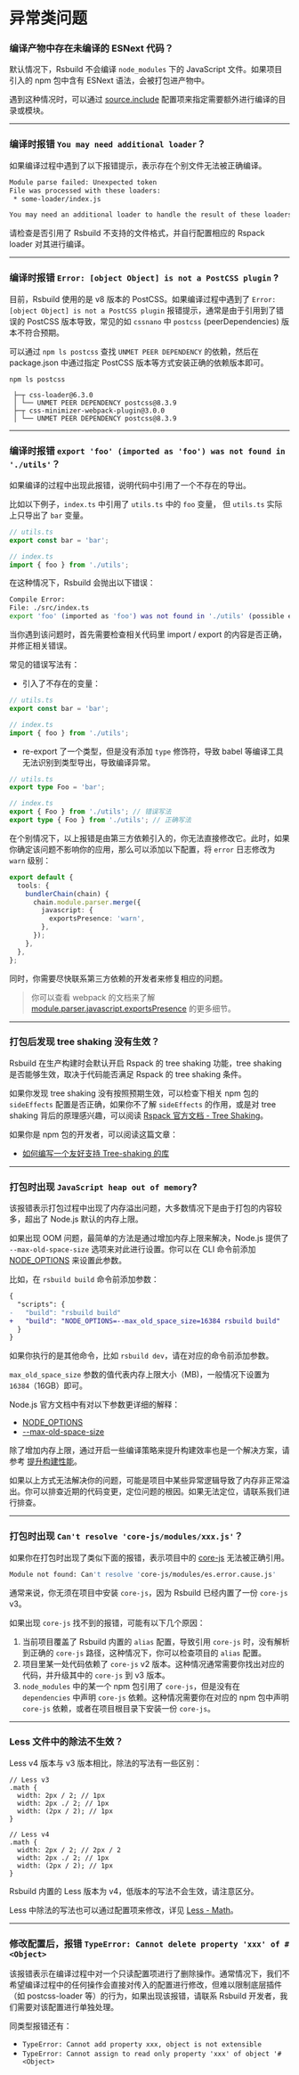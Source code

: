 # 异常类问题

### 编译产物中存在未编译的 ESNext 代码？

默认情况下，Rsbuild 不会编译 `node_modules` 下的 JavaScript 文件。如果项目引入的 npm 包中含有 ESNext 语法，会被打包进产物中。

遇到这种情况时，可以通过 [source.include](/config/source/include) 配置项来指定需要额外进行编译的目录或模块。

---

### 编译时报错 `You may need additional loader`？

如果编译过程中遇到了以下报错提示，表示存在个别文件无法被正确编译。

```bash
Module parse failed: Unexpected token
File was processed with these loaders:
 * some-loader/index.js

You may need an additional loader to handle the result of these loaders.
```

请检查是否引用了 Rsbuild 不支持的文件格式，并自行配置相应的 Rspack loader 对其进行编译。

---

### 编译时报错 `Error: [object Object] is not a PostCSS plugin` ?

目前，Rsbuild 使用的是 v8 版本的 PostCSS。如果编译过程中遇到了 `Error: [object Object] is not a PostCSS plugin` 报错提示，通常是由于引用到了错误的 PostCSS 版本导致，常见的如 `cssnano` 中 `postcss` (peerDependencies) 版本不符合预期。

可以通过 `npm ls postcss` 查找 `UNMET PEER DEPENDENCY` 的依赖，然后在 package.json 中通过指定 PostCSS 版本等方式安装正确的依赖版本即可。

```
npm ls postcss

 ├─┬ css-loader@6.3.0
 │ └── UNMET PEER DEPENDENCY postcss@8.3.9
 ├─┬ css-minimizer-webpack-plugin@3.0.0
 │ └── UNMET PEER DEPENDENCY postcss@8.3.9
```

---

### 编译时报错 `export 'foo' (imported as 'foo') was not found in './utils'`？

如果编译的过程中出现此报错，说明代码中引用了一个不存在的导出。

比如以下例子，`index.ts` 中引用了 `utils.ts` 中的 `foo` 变量， 但 `utils.ts` 实际上只导出了 `bar` 变量。

```ts
// utils.ts
export const bar = 'bar';

// index.ts
import { foo } from './utils';
```

在这种情况下，Rsbuild 会抛出以下错误：

```bash
Compile Error:
File: ./src/index.ts
export 'foo' (imported as 'foo') was not found in './utils' (possible exports: bar)
```

当你遇到该问题时，首先需要检查相关代码里 import / export 的内容是否正确，并修正相关错误。

常见的错误写法有：

- 引入了不存在的变量：

```ts
// utils.ts
export const bar = 'bar';

// index.ts
import { foo } from './utils';
```

- re-export 了一个类型，但是没有添加 `type` 修饰符，导致 babel 等编译工具无法识别到类型导出，导致编译异常。

```ts
// utils.ts
export type Foo = 'bar';

// index.ts
export { Foo } from './utils'; // 错误写法
export type { Foo } from './utils'; // 正确写法
```

在个别情况下，以上报错是由第三方依赖引入的，你无法直接修改它。此时，如果你确定该问题不影响你的应用，那么可以添加以下配置，将 `error` 日志修改为 `warn` 级别：

```ts
export default {
  tools: {
    bundlerChain(chain) {
      chain.module.parser.merge({
        javascript: {
          exportsPresence: 'warn',
        },
      });
    },
  },
};
```

同时，你需要尽快联系第三方依赖的开发者来修复相应的问题。

> 你可以查看 webpack 的文档来了解 [module.parser.javascript.exportsPresence](https://webpack.js.org/configuration/module/#moduleparserjavascriptexportspresence) 的更多细节。

---

### 打包后发现 tree shaking 没有生效？

Rsbuild 在生产构建时会默认开启 Rspack 的 tree shaking 功能，tree shaking 是否能够生效，取决于代码能否满足 Rspack 的 tree shaking 条件。

如果你发现 tree shaking 没有按照预期生效，可以检查下相关 npm 包的 `sideEffects` 配置是否正确，如果你不了解 `sideEffects` 的作用，或是对 tree shaking 背后的原理感兴趣，可以阅读 [Rspack 官方文档 - Tree Shaking](https://rspack.dev/zh/guide/tree-shaking)。

如果你是 npm 包的开发者，可以阅读这篇文章：

- [如何编写一个友好支持 Tree-shaking 的库](https://zhuanlan.zhihu.com/p/594124786)

---

### 打包时出现 `JavaScript heap out of memory`?

该报错表示打包过程中出现了内存溢出问题，大多数情况下是由于打包的内容较多，超出了 Node.js 默认的内存上限。

如果出现 OOM 问题，最简单的方法是通过增加内存上限来解决，Node.js 提供了 `--max-old-space-size` 选项来对此进行设置。你可以在 CLI 命令前添加 [NODE_OPTIONS](https://nodejs.org/api/cli#node_optionsoptions) 来设置此参数。

比如，在 `rsbuild build` 命令前添加参数：

```diff title="package.json"
{
  "scripts": {
-   "build": "rsbuild build"
+   "build": "NODE_OPTIONS=--max_old_space_size=16384 rsbuild build"
  }
}
```

如果你执行的是其他命令，比如 `rsbuild dev`，请在对应的命令前添加参数。

`max_old_space_size` 参数的值代表内存上限大小（MB)，一般情况下设置为 `16384`（16GB）即可。

Node.js 官方文档中有对以下参数更详细的解释：

- [NODE_OPTIONS](https://nodejs.org/api/cli#node_optionsoptions)
- [--max-old-space-size](https://nodejs.org/api/cli#--max-old-space-sizesize-in-megabytes)

除了增加内存上限，通过开启一些编译策略来提升构建效率也是一个解决方案，请参考 [提升构建性能](/guide/optimization/build-performance)。

如果以上方式无法解决你的问题，可能是项目中某些异常逻辑导致了内存非正常溢出。你可以排查近期的代码变更，定位问题的根因。如果无法定位，请联系我们进行排查。

---

### 打包时出现 `Can't resolve 'core-js/modules/xxx.js'`？

如果你在打包时出现了类似下面的报错，表示项目中的 [core-js](https://github.com/zloirock/core-js) 无法被正确引用。

```bash
Module not found: Can't resolve 'core-js/modules/es.error.cause.js'
```

通常来说，你无须在项目中安装 `core-js`，因为 Rsbuild 已经内置了一份 `core-js` v3。

如果出现 `core-js` 找不到的报错，可能有以下几个原因：

1. 当前项目覆盖了 Rsbuild 内置的 `alias` 配置，导致引用 `core-js` 时，没有解析到正确的 `core-js` 路径，这种情况下，你可以检查项目的 `alias` 配置。
2. 项目里某一处代码依赖了 `core-js` v2 版本。这种情况通常需要你找出对应的代码，并升级其中的 `core-js` 到 v3 版本。
3. `node_modules` 中的某一个 npm 包引用了 `core-js`，但是没有在 `dependencies` 中声明 `core-js` 依赖。这种情况需要你在对应的 npm 包中声明 `core-js` 依赖，或者在项目根目录下安装一份 `core-js`。

---

### Less 文件中的除法不生效？

Less v4 版本与 v3 版本相比，除法的写法有一些区别：

```less
// Less v3
.math {
  width: 2px / 2; // 1px
  width: 2px ./ 2; // 1px
  width: (2px / 2); // 1px
}

// Less v4
.math {
  width: 2px / 2; // 2px / 2
  width: 2px ./ 2; // 1px
  width: (2px / 2); // 1px
}
```

Rsbuild 内置的 Less 版本为 v4，低版本的写法不会生效，请注意区分。

Less 中除法的写法也可以通过配置项来修改，详见 [Less - Math](https://lesscss.org/usage/#less-options-math)。

---

### 修改配置后，报错 `TypeError: Cannot delete property 'xxx' of #<Object>`

该报错表示在编译过程中对一个只读配置项进行了删除操作。通常情况下，我们不希望编译过程中的任何操作会直接对传入的配置进行修改，但难以限制底层插件（如 postcss-loader 等）的行为，如果出现该报错，请联系 Rsbuild 开发者，我们需要对该配置进行单独处理。

同类型报错还有：

- `TypeError: Cannot add property xxx, object is not extensible`
- `TypeError: Cannot assign to read only property 'xxx' of object '#<Object>`
